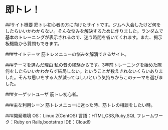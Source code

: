 # 即トレ！
##サイト概要
筋トレ初心者の方に向けたサイトです。ジムへ入会したけど何をしたらいいかわからない。そんな悩みを解決するために作りました。ランダムで基本のトレーニングが表示されるので、迷う時間を省いてくれます。また、掲示板機能から質問もできます。

###サイトテーマ
筋トレメニューの悩みを解消できるサイト。

###テーマを選んだ理由
私の昔の経験からです。3年前トレーニングを始めた際何をしたらいいかわからず結局しない。ということが数えきれないくらいありました。そんな思いをする人が減ってほしいという気持ちからこのテーマを選びました。

###ターゲットユーザ
筋トレ初心者。

###主な利用シーン
筋トレメニューに迷った時、筋トレの相談をしたい時。


###開発環境
OS：Linux 2(CentOS)
言語：HTML,CSS,Ruby,SQL
フレームワーク：Ruby on Rails,bootstrap
IDE：Cloud9